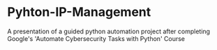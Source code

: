 # Pyhton-IP-Management
A presentation of a guided python automation project after completing Google's 'Automate Cybersecurity Tasks with Python' Course
